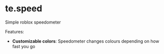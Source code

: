 # te.speed
Simple roblox speedometer

Features:
- **Customizable colors**: Speedometer changes colours depending on how fast you go

